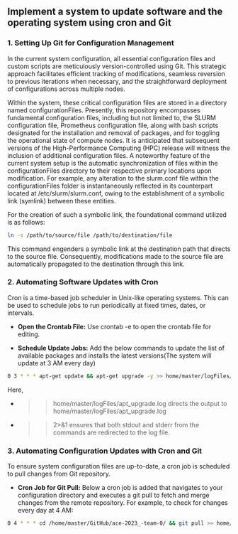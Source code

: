 ## Implement a system to update software and the operating system using cron and Git

### 1. Setting Up Git for Configuration Management
In the current system configuration, all essential configuration files and custom scripts are meticulously version-controlled using Git. This strategic approach facilitates efficient tracking of modifications, seamless reversion to previous iterations when necessary, and the straightforward deployment of configurations across multiple nodes.

Within the system, these critical configuration files are stored in a directory named configurationFiles. Presently, this repository encompasses fundamental configuration files, including but not limited to, the SLURM configuration file, Prometheus configuration file, along with bash scripts designated for the installation and removal of packages, and for toggling the operational state of compute nodes. It is anticipated that subsequent versions of the High-Performance Computing (HPC) release will witness the inclusion of additional configuration files. A noteworthy feature of the current system setup is the automatic synchronization of files within the configurationFiles directory to their respective primary locations upon modification. For example, any alteration to the slurm.conf file within the configurationFiles folder is instantaneously reflected in its counterpart located at /etc/slurm/slurm.conf, owing to the establishment of a symbolic link (symlink) between these entities.

For the creation of such a symbolic link, the foundational command utilized is as follows:
```sh
ln -s /path/to/source/file /path/to/destination/file
```

This command engenders a symbolic link at the destination path that directs to the source file. Consequently, modifications made to the source file are automatically propagated to the destination through this link.

### 2. Automating Software Updates with Cron
Cron is a time-based job scheduler in Unix-like operating systems. This can be used to schedule jobs to run periodically at fixed times, dates, or intervals.
 - <b>Open the Crontab File:</b>
   Use crontab -e to open the crontab file for editing.

- <b>Schedule Update Jobs:</b>
  Add the below commands to update the list of available packages and installs the latest versions(The system will update at 3 AM every day)
```sh
0 3 * * * apt-get update && apt-get upgrade -y >> home/master/logFiles/apt_upgrade.log 2>&1
```
Here,
- >> home/master/logFiles/apt_upgrade.log directs the output to home/master/logFiles/apt_upgrade.log 
- >> 2>&1 ensures that both stdout and stderr from the commands are redirected to the log file.

### 3. Automating Configuration Updates with Cron and Git
To ensure system configuration files are up-to-date, a cron job is scheduled to pull changes from Git repository.

- <b>Cron Job for Git Pull:</b>
  Below a cron job is added that navigates to your configuration directory and executes a git pull to fetch and merge changes from the remote repository. For example, to check for changes every day at 4 AM:

```sh
0 4 * * * cd /home/master/GitHub/ace-2023_-team-0/ && git pull >> home/master/logFiles/git_pull.log 2>&1
```
